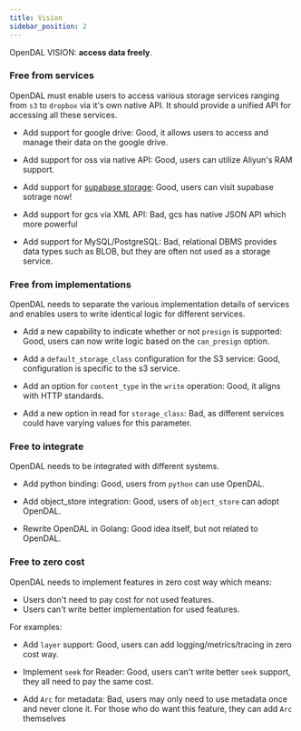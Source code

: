 ```yaml
---
title: Vision
sidebar_position: 2
---
```


OpenDAL VISION: **access data freely**.

### Free from services

OpenDAL must enable users to access various storage services ranging from `s3` to `dropbox` via it's own native API. It should provide a unified API for accessing all these services.

- Add support for google drive: Good, it allows users to access and manage their data on the google drive.
- Add support for oss via native API: Good, users can utilize Aliyun's RAM support.
- Add support for [supabase storage](https://supabase.com/docs/guides/storage): Good, users can visit supabase sotrage now!


- Add support for gcs via XML API: Bad, gcs has native JSON API which more powerful
- Add support for MySQL/PostgreSQL: Bad, relational DBMS provides data types such as BLOB, but they are often not used as a storage service.

### Free from implementations

OpenDAL needs to separate the various implementation details of services and enables users to write identical logic for different services.

- Add a new capability to indicate whether or not `presign` is supported: Good, users can now write logic based on the `can_presign` option.
- Add a `default_storage_class` configuration for the S3 service: Good, configuration is specific to the s3 service.
- Add an option for `content_type` in the `write` operation: Good, it aligns with HTTP standards.


- Add a new option in read for `storage_class`: Bad, as different services could have varying values for this parameter.

### Free to integrate

OpenDAL needs to be integrated with different systems.

- Add python binding: Good, users from `python` can use OpenDAL.
- Add object_store integration: Good, users of `object_store` can adopt OpenDAL.


- Rewrite OpenDAL in Golang: Good idea itself, but not related to OpenDAL.

### Free to zero cost

OpenDAL needs to implement features in zero cost way which means:

- Users don't need to pay cost for not used features.
- Users can't write better implementation for used features.

For examples:

- Add `layer` support: Good, users can add logging/metrics/tracing in zero cost way.
- Implement `seek` for Reader: Good, users can't write better `seek` support, they all need to pay the same cost.


- Add `Arc` for metadata: Bad, users may only need to use metadata once and never clone it. For those who do want this feature, they can add `Arc` themselves
